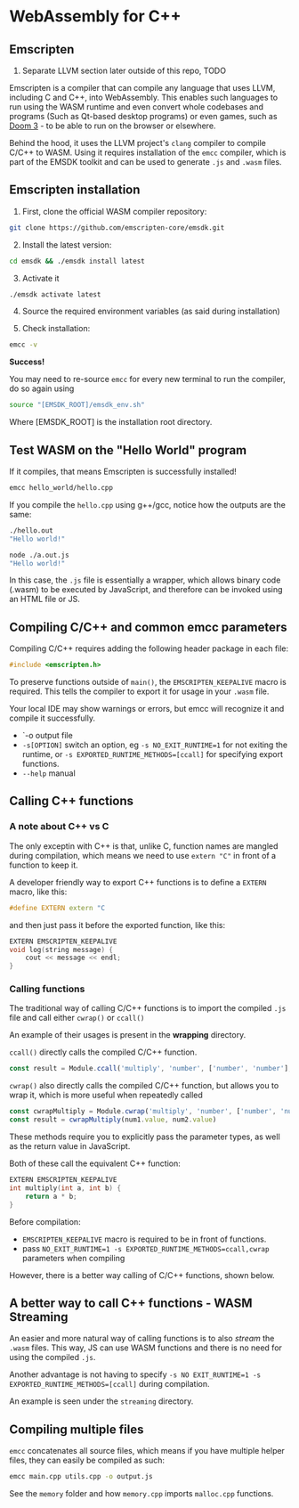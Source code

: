 # WebAssembly for C++

## Emscripten

1. Separate LLVM section later outside of this repo, TODO


Emscripten is a compiler that can compile any language that uses LLVM, including C and C++, into WebAssembly. This enables such languages to run using the WASM runtime and even convert whole codebases and programs (Such as Qt-based desktop programs) or even games, such as [Doom 3](https://wasm.continuation-labs.com/d3demo/) - to be able to run on the browser or elsewhere.

Behind the hood, it uses the LLVM project's `clang` compiler to compile C/C++ to WASM. Using it requires installation of the `emcc` compiler, which is part of the EMSDK toolkit and can be used to generate `.js` and `.wasm` files.  
## Emscripten installation

1. First, clone the official WASM compiler repository:

```bash
git clone https://github.com/emscripten-core/emsdk.git
```

2. Install the latest version:

```bash
cd emsdk && ./emsdk install latest
```

3. Activate it

```bash
./emsdk activate latest
```

4. Source the required environment variables (as said during installation)

5. Check installation:
```bash
emcc -v
```

**Success!**

You may need to re-source `emcc` for every new terminal to run the compiler, do so again using
```bash
source "[EMSDK_ROOT]/emsdk_env.sh"
```
Where [EMSDK_ROOT] is the installation root directory.

## Test WASM on the "Hello World" program

If it compiles, that means Emscripten is successfully installed!

```bash
emcc hello_world/hello.cpp
```

If you compile the `hello.cpp` using g++/gcc, notice how the outputs are the same:
```bash
./hello.out
"Hello world!"
```

```bash
node ./a.out.js
"Hello world!"
```

In this case, the `.js` file is essentially a wrapper, which allows binary code (.wasm) to be executed by JavaScript, and therefore can be invoked using an HTML file or JS.

## Compiling C/C++ and common emcc parameters

Compiling C/C++ requires adding the following header package in each file:
```cpp
#include <emscripten.h>
```

To preserve functions outside of `main()`, the `EMSCRIPTEN_KEEPALIVE` macro is required. This tells the compiler to export it for usage in your `.wasm` file.

Your local IDE may show warnings or errors, but emcc will recognize it and compile it successfully.

- `-o <file> output file
- `-s[OPTION]` switch an option, eg `-s NO_EXIT_RUNTIME=1` for not exiting the runtime, or `-s EXPORTED_RUNTIME_METHODS=[ccall]` for specifying export functions.
- `--help` manual

## Calling C++ functions

### A note about C++ vs C

The only exceptin with C++ is that, unlike C, function names are mangled during compilation, which means we need to use `extern "C"` in front of a function to keep it.

A developer friendly way to export C++ functions is to define a `EXTERN` macro, like this:
```cpp
#define EXTERN extern "C
```

and then just pass it before the exported function, like this:
```cpp
EXTERN EMSCRIPTEN_KEEPALIVE
void log(string message) {
	cout << message << endl;
}
```

### Calling functions

The traditional way of calling C/C++ functions is to import the compiled `.js` file and call either `cwrap()` or `ccall()`

An example of their usages is present in the **wrapping** directory.

`ccall()` directly calls the compiled C/C++ function.

```js
const result = Module.ccall('multiply', 'number', ['number', 'number'], [num1.value, num2.value])
```

`cwrap()` also directly calls the compiled C/C++ function, but allows you to wrap it, which is more useful when repeatedly called
```js
const cwrapMultiply = Module.cwrap('multiply', 'number', ['number', 'number'])
const result = cwrapMultiply(num1.value, num2.value)
```
These methods require you to explicitly pass the parameter types, as well as the return value in JavaScript.

Both of these call the equivalent C++ function:
```cpp
EXTERN EMSCRIPTEN_KEEPALIVE
int multiply(int a, int b) {
    return a * b;
}
```

Before compilation:
- `EMSCRIPTEN_KEEPALIVE` macro is required to be in front of functions.
- pass `NO_EXIT_RUNTIME=1 -s EXPORTED_RUNTIME_METHODS=ccall,cwrap` parameters when compiling

However, there is a better way calling of C/C++ functions, shown below.

## A better way to call C++ functions - WASM Streaming

An easier and more natural way of calling functions is to also *stream* the `.wasm` files. This way, JS can use WASM functions and there is no need for using the compiled `.js`.

Another advantage is not having to specify `-s NO EXIT_RUNTIME=1 -s EXPORTED_RUNTIME_METHODS=[ccall]` during compilation.

An example is seen under the `streaming` directory.

## Compiling multiple files

`emcc` concatenates all source files, which means if you have multiple helper files, they can easily be compiled as such:

```bash
emcc main.cpp utils.cpp -o output.js
```

See the `memory` folder and how `memory.cpp` imports `malloc.cpp` functions.

